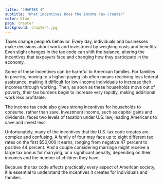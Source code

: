 ```yaml
---
title: "CHAPTER 4"
subtitle: "What Incentives Does the Income Tax Create?"
color: blue
page: chapter
background: chapter4.jpg
---
```

Taxes change people’s behavior. Every day, individuals and businesses make decisions about work and investment by weighing costs and benefits. Even slight changes in the tax code can shift the balance, altering the incentives that taxpayers face and changing how they participate in the economy.

Some of these incentives can be harmful to American families. For families in poverty, moving to a higher-paying job often means receiving less federal assistance, making it difficult for low-income individuals to increase their incomes through working. Then, as soon as these households move out of poverty, their tax burdens begin to increase very rapidly, making additional work less profitable.

The income tax code also gives strong incentives for households to consume, rather than save. Investment income, such as capital gains and dividends, faces two levels of taxation under U.S. law, leading Americans to save and invest less.

Unfortunately, many of the incentives that the U.S. tax code creates are complex and confusing. A family of four may face up to eight different tax rates on the first $50,000 it earns, ranging from negative 47 percent to positive 44 percent. And a couple considering marriage might receive a large tax bonus for marrying, or a significant penalty, depending on their incomes and the number of children they have.

Because the tax code affects practically every aspect of American society, it is essential to understand the incentives it creates for individuals and families.
